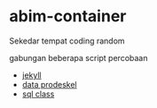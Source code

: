 # abim-container
 Sekedar tempat coding random

 gabungan beberapa script percobaan
 - [jekyll](../abim-web/)
 - [data prodeskel](prodeskel)
 - [sql class](sql_class)
 
